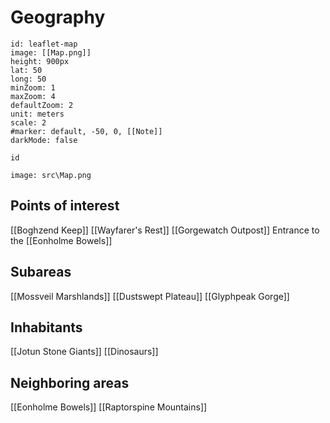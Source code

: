 # Geography
```leaflet 
id: leaflet-map 
image: [[Map.png]] 
height: 900px 
lat: 50 
long: 50 
minZoom: 1
maxZoom: 4 
defaultZoom: 2 
unit: meters 
scale: 2
#marker: default, -50, 0, [[Note]] 
darkMode: false 
```
```leaflet
id
```
```leaflet
image: src\Map.png
```
## Points of interest
[[Boghzend Keep]]
[[Wayfarer's Rest]]
[[Gorgewatch Outpost]]
Entrance to the [[Eonholme Bowels]]
## Subareas
[[Mossveil Marshlands]]
[[Dustswept Plateau]]
[[Glyphpeak Gorge]]
## Inhabitants
[[Jotun Stone Giants]]
[[Dinosaurs]]
## Neighboring areas
[[Eonholme Bowels]]
[[Raptorspine Mountains]]
